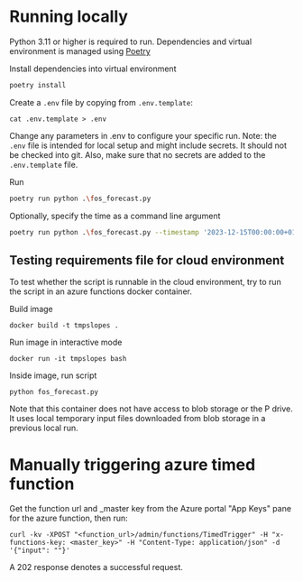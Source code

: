 # Running locally
Python 3.11 or higher is required to run. Dependencies and virtual environment is managed using
[Poetry](https://python-poetry.org/.)

Install dependencies into virtual environment
```bash
poetry install
```
Create a `.env` file by copying from `.env.template`:
```
cat .env.template > .env
```
Change any parameters in .env to configure your specific run. Note: the `.env` file is intended for local setup and 
might include secrets. It should not be checked into git. Also, make sure that no secrets are added to the 
`.env.template` file.

Run
```bash
poetry run python .\fos_forecast.py
```

Optionally, specify the time as a command line argument
```bash
poetry run python .\fos_forecast.py --timestamp '2023-12-15T00:00:00+01'
```


## Testing requirements file for cloud environment
To test whether the script is runnable in the cloud environment, try to run
the script in an azure functions docker container.

Build image
```
docker build -t tmpslopes .
```
Run image in interactive mode
```
docker run -it tmpslopes bash
```
Inside image, run script
```
python fos_forecast.py
```
Note that this container does not have access to blob storage or the P drive. It uses
local temporary input files downloaded from blob storage in a previous local run.

# Manually triggering azure timed function
Get the function url and _master key from the Azure portal "App Keys" pane for the azure function, then run:
```
curl -kv -XPOST "<function_url>/admin/functions/TimedTrigger" -H "x-functions-key: <master_key>" -H "Content-Type: application/json" -d '{"input": ""}'
```
A 202 response denotes a successful request.
